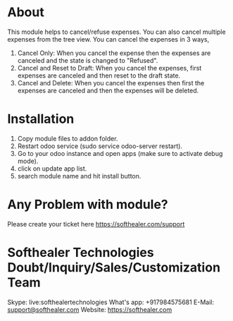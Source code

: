 About
============
This module helps to cancel/refuse expenses. You can also cancel multiple expenses from the tree view. You can cancel the expenses in 3 ways,

1) Cancel Only: When you cancel the expense then the expenses are canceled and the state is changed to "Refused".
2) Cancel and Reset to Draft: When you cancel the expenses, first expenses are canceled and then reset to the draft state.
3) Cancel and Delete: When you cancel the expenses then first the expenses are canceled and then the expenses will be deleted.

Installation
============
1) Copy module files to addon folder.
2) Restart odoo service (sudo service odoo-server restart).
3) Go to your odoo instance and open apps (make sure to activate debug mode).
4) click on update app list.
5) search module name and hit install button.

Any Problem with module?
=====================================
Please create your ticket here https://softhealer.com/support

Softhealer Technologies Doubt/Inquiry/Sales/Customization Team
=====================================
Skype: live:softhealertechnologies
What's app: +917984575681
E-Mail: support@softhealer.com
Website: https://softhealer.com
